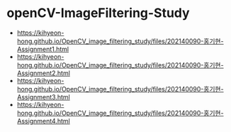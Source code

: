 # openCV-ImageFiltering-Study

- https://kihyeon-hong.github.io/OpenCV_image_filtering_study/files/202140090-홍기현-Assignment1.html
- https://kihyeon-hong.github.io/OpenCV_image_filtering_study/files/202140090-홍기현-Assignment2.html
- https://kihyeon-hong.github.io/OpenCV_image_filtering_study/files/202140090-홍기현-Assignment3.html
- https://kihyeon-hong.github.io/OpenCV_image_filtering_study/files/202140090-홍기현-Assignment4.html
